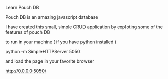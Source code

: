 Learn Pouch DB 

Pouch DB is an amazing javascript database

I have created this small, simple CRUD application by exploting some of the features of pouch DB 

to run in your machine ( if you have python installed )

python -m SimpleHTTPServer 5050 

and load the page in your favorite browser 

http://0.0.0.0:5050/